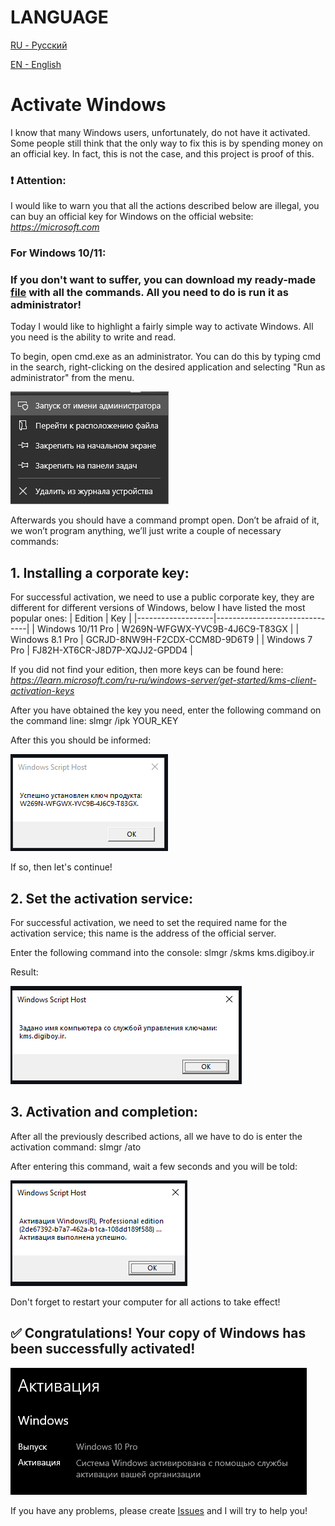 # LANGUAGE
[RU - Русский](https://github.com/Artik1279/Windows-activator/blob/main/README.md)

[EN - English](https://github.com/Artik1279/Windows-activator/blob/main/README_en.md)


# Activate Windows

I know that many Windows users, unfortunately, do not have it activated. Some people still think that the only way to fix this is by spending money on an official key. In fact, this is not the case, and this project is proof of this.

### ❗ Attention:

I would like to warn you that all the actions described below are illegal, you can buy an official key for Windows on the official website:
*https://microsoft.com*

### For Windows 10/11:
### If you don't want to suffer, you can download my ready-made [file](https://github.com/Artik1279/Windows-activator/blob/main/ActivatorWindows10-11.bat) with all the commands. All you need to do is run it as administrator!

Today I would like to highlight a fairly simple way to activate Windows. All you need is the ability to write and read.

To begin, open cmd.exe as an administrator. You can do this by typing cmd in the search, right-clicking on the desired application and selecting "Run as administrator" from the menu.

![Administrator](imgs/admin.png)

Afterwards you should have a command prompt open. Don’t be afraid of it, we won’t program anything, we’ll just write a couple of necessary commands:

## 1. Installing a corporate key:

For successful activation, we need to use a public corporate key, they are different for different versions of Windows, below I have listed the most popular ones:
| Edition           | Key                           |
|-------------------|-------------------------------|
| Windows 10/11 Pro | W269N-WFGWX-YVC9B-4J6C9-T83GX |
| Windows 8.1 Pro   | GCRJD-8NW9H-F2CDX-CCM8D-9D6T9 |
| Windows 7 Pro     | FJ82H-XT6CR-J8D7P-XQJJ2-GPDD4 |

If you did not find your edition, then more keys can be found here: *https://learn.microsoft.com/ru-ru/windows-server/get-started/kms-client-activation-keys*

After you have obtained the key you need, enter the following command on the command line:
slmgr /ipk YOUR_KEY

After this you should be informed:

![First step](imgs/1.png)

If so, then let's continue!

## 2. Set the activation service:

For successful activation, we need to set the required name for the activation service; this name is the address of the official server.

Enter the following command into the console:
slmgr /skms kms.digiboy.ir

Result:

![Second step](imgs/2.png)

## 3. Activation and completion:

After all the previously described actions, all we have to do is enter the activation command:
slmgr /ato

After entering this command, wait a few seconds and you will be told:

![Third step](imgs/3.png)

Don't forget to restart your computer for all actions to take effect!

## ✅ Congratulations! Your copy of Windows has been successfully activated!

![Fourth step](imgs/4.png)

If you have any problems, please create [Issues](https://github.com/Artik1279/Windows-activator/issues) and I will try to help you!
